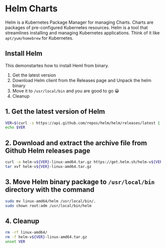 # Helm Charts
Helm is a Kubernetes Package Manager for managing Charts. Charts are packages of pre-configured Kubernetes resources. Helm is a tool that streamlines installing and managing Kubernetes applications. Think of it like `apt/yum/homebrew` for Kubernetes.

## Install Helm
This demonstartes how to install Heml from binary.

1. Get the latest version
2. Download Helm client from the Releases page and Unpack the helm binary
3. Move it to `/usr/local/bin` and you are good to go 😀
4. Cleanup

## 1. Get the latest version of Helm
```sh
VER=$(curl -s https://api.github.com/repos/helm/helm/releases/latest | grep tag_name | cut -d '"' -f 4|sed 's/v//g')
echo $VER
```

## 2. Download and extract the archive file from Github Helm releases page
```sh
curl -o helm-v${VER}-linux-amd64.tar.gz https://get.helm.sh/helm-v${VER}-linux-amd64.tar.gz
tar xvf helm-v${VER}-linux-amd64.tar.gz
```

## 3. Move Helm binary package to `/usr/local/bin` directory with the command
```sh
sudo mv linux-amd64/helm /usr/local/bin/.
sudo chown root:adm /usr/local/bin/helm
```

## 4. Cleanup
```sh
rm -rf linux-amd64/
rm -f helm-v${VER}-linux-amd64.tar.gz
unset VER
```

